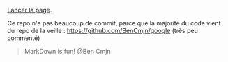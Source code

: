 [Lancer la page](https://rawgit.com/BenCmjn/gogole_js/master/index.html).

Ce repo n'a pas beaucoup de commit, parce que la majorité du code vient du repo de la veille :
https://github.com/BenCmjn/google (très peu commenté)

>MarkDown is fun!
>@Ben Cmjn